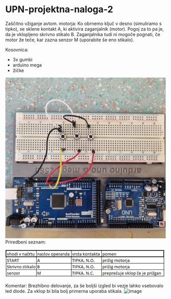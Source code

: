 # UPN-projektna-naloga-2
Zaščitno vžiganje avtom. motorja: Ko obrnemo ključ v desno (simuliramo s tipko), se sklene kontakt A, ki aktivira zaganjalnik (motor). Pogoj za to pa je, da je vklopljeno skrivno stikalo B. Zaganjalnika tudi ni mogoče pognati, če motor že teče, kar zazna senzor M (uporabite še eno stikalo).

Kosovnica:
- 3x gumbi
- arduino mega
- žičke

![image](https://raw.githubusercontent.com/TomiHawky/UPN-projektna-naloga-2/main/vezje.jpg)
Priredbeni seznam:

![image](https://raw.githubusercontent.com/TomiHawky/UPN-projektna-naloga-2/main/tabela.PNG)

Komentar: Brezhibno delovanje, za še boljši izgled bi vezje lahko vsebovalo led diode. Za vklop bi bila bolj primerna uporaba stikala.
![image](https://user-images.githubusercontent.com/97598187/173014635-10ac5fd5-8028-4384-9213-ba363ff4eee9.png)
